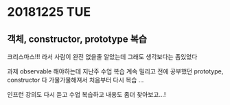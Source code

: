 # 20181225 TUE
## 객체, constructor, prototype 복습 

크리스마스!!! 라서 사람이 완전 없을줄 알았는데 그래도 생각보다는 좀있었다 

과제 observable 해야하는데 
지난주 수업 복습 계속 밀리고 전에 공부했던 prototype, constructor 다 가물가물해져서 처음부터 다시 복습 ...

인프런 강의도 다시 듣고 수업 복습하고 내용도 좀더 찾아보고...! 
